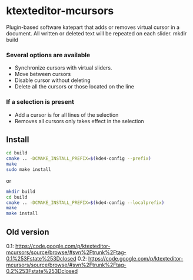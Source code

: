 ktexteditor-mcursors
====================

Plugin-based software katepart that adds or removes virtual cursor in a document. All written or deleted text will be repeated on each slider.
mkdir build

### Several options are available

 - Synchronize cursors with virtual sliders.
 - Move between cursors
 - Disable cursor without deleting
 - Delete all the cursors or those located on the line

### If a selection is present

 - Add a cursor is for all lines of the selection
 - Removes all cursors only takes effect in the selection

Install
-------

```sh
cd build
cmake .. -DCMAKE_INSTALL_PREFIX=$(kde4-config --prefix)
make
sudo make install
```

or

```sh
mkdir build
cd build
cmake .. -DCMAKE_INSTALL_PREFIX=$(kde4-config --localprefix)
make
make install
```

Old version
-----------

0.1: https://code.google.com/p/ktexteditor-mcursors/source/browse/#svn%2Ftrunk%2Ftag-0.1%253Fstate%253Dclosed
0.2: https://code.google.com/p/ktexteditor-mcursors/source/browse/#svn%2Ftrunk%2Ftag-0.2%253Fstate%253Dclosed
